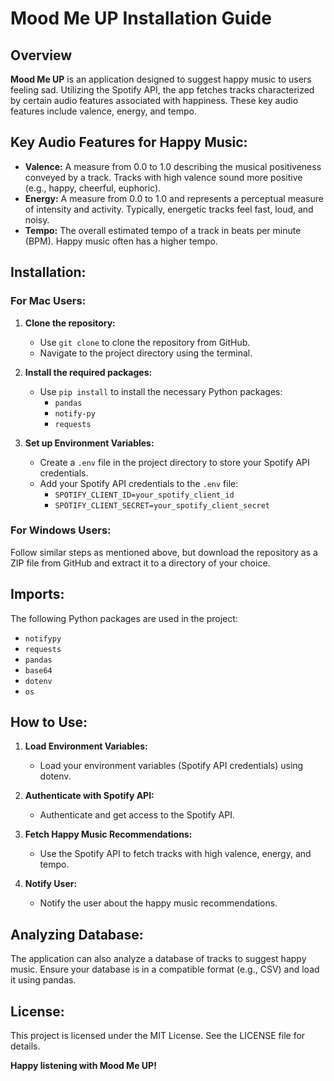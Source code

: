 # **Mood Me UP Installation Guide**

## Overview

**Mood Me UP** is an application designed to suggest happy music to users feeling sad. Utilizing the Spotify API, the app fetches tracks characterized by certain audio features associated with happiness. These key audio features include valence, energy, and tempo.

## **Key Audio Features for Happy Music:**

- **Valence:** A measure from 0.0 to 1.0 describing the musical positiveness conveyed by a track. Tracks with high valence sound more positive (e.g., happy, cheerful, euphoric).
- **Energy:** A measure from 0.0 to 1.0 and represents a perceptual measure of intensity and activity. Typically, energetic tracks feel fast, loud, and noisy.
- **Tempo:** The overall estimated tempo of a track in beats per minute (BPM). Happy music often has a higher tempo.

## **Installation:**

### **For Mac Users:**

1. **Clone the repository:**

   - Use `git clone` to clone the repository from GitHub.
   - Navigate to the project directory using the terminal.

2. **Install the required packages:**

   - Use `pip install` to install the necessary Python packages:
     - `pandas`
     - `notify-py`
     - `requests`

3. **Set up Environment Variables:**
   - Create a `.env` file in the project directory to store your Spotify API credentials.
   - Add your Spotify API credentials to the `.env` file:
     - `SPOTIFY_CLIENT_ID=your_spotify_client_id`
     - `SPOTIFY_CLIENT_SECRET=your_spotify_client_secret`

### **For Windows Users:**

Follow similar steps as mentioned above, but download the repository as a ZIP file from GitHub and extract it to a directory of your choice.

## **Imports:**

The following Python packages are used in the project:

- `notifypy`
- `requests`
- `pandas`
- `base64`
- `dotenv`
- `os`

## **How to Use:**

1. **Load Environment Variables:**

   - Load your environment variables (Spotify API credentials) using dotenv.

2. **Authenticate with Spotify API:**

   - Authenticate and get access to the Spotify API.

3. **Fetch Happy Music Recommendations:**

   - Use the Spotify API to fetch tracks with high valence, energy, and tempo.

4. **Notify User:**
   - Notify the user about the happy music recommendations.

## **Analyzing Database:**

The application can also analyze a database of tracks to suggest happy music. Ensure your database is in a compatible format (e.g., CSV) and load it using pandas.

## **License:**

This project is licensed under the MIT License. See the LICENSE file for details.

**Happy listening with Mood Me UP!**
